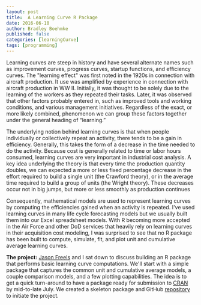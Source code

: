 ```yaml
---
layout: post
title:  A Learning Curve R Package
date: 2016-06-10
author: Bradley Boehmke
published: false
categories: [learningCurve]
tags: [programming]
---
```



Learning curves are steep in history and have several alternate names such as improvement
curves, progress curves, startup functions, and efficiency curves. The "learning effect" was first noted in the 1920s in connection with aircraft production. It use was amplified by experience in connection with aircraft production in WW II. Initially, it was thought to be solely due to the learning of the workers as they repeated their tasks. Later, it
was observed that other factors probably entered in, such as improved tools and working conditions, and various management initiatives. Regardless of the exact, or more likely combined, phenomenon we can group these factors together under the general heading of “learning.”

The underlying notion behind learning curves is that when people individually or collectively repeat an activity, there tends to be a gain in efficiency. Generally, this takes the form of a decrease in the time needed to do the activity. Because cost is generally related to time or labor hours consumed, learning curves are very important in industrial cost analysis. A key idea underlying the theory is that every time the production quantity doubles, we can expected a more or less fixed percentage decrease in the effort required to build a single unit (the Crawford theory), or in the average time required to build a group of units (the Wright theory). These decreases occur not in big jumps, but more or less smoothly as production continues

Consequently, mathematical models are used to represent learning curves by computing the efficiencies gained when an activity is repeated. I've used learning curves in many life cycle forecasting models but we usually built them into our Excel spreadsheet models. With R becoming more accepted in the Air Force and other DoD services that heavily rely on learning curves in their acquisition cost modeling, I was surprised to see that no R package has been built to compute, simulate, fit, and plot unit and cumulative average learning curves.

**The project:** [Jason Freels](https://github.com/Auburngrads) and I sat down to discuss building an R package that performs basic learning curve computations. We'll start with a simple package that captures the common unit and cumulative average models, a couple comparison models, and a few plotting capabilities. The idea is to get a quick turn-around to have a package ready for submission to [CRAN](https://cran.r-project.org/) by mid-to-late July. We created a skeleton package and GitHub [repository](https://github.com/bradleyboehmke/learningCurve) to initiate the project.




